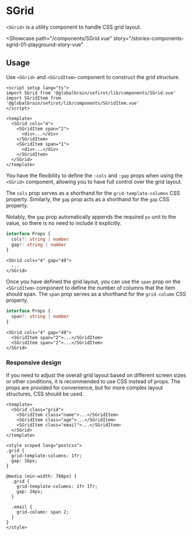 <script setup lang="ts">
import SGrid from 'sefirot/components/SGrid.vue'
import SGridItem from 'sefirot/components/SGridItem.vue'
</script>

# SGrid

`<SGrid>` is a utility component to handle CSS grid layout.

<Showcase
  path="/components/SGrid.vue"
  story="/stories-components-sgrid-01-playground-story-vue"
>
  <SGrid cols="4" gap="24">
    <SGridItem>
      <div class="h-64 rounded-6 bg-info" />
    </SGridItem>
    <SGridItem>
      <div class="h-64 rounded-6 bg-info" />
    </SGridItem>
    <SGridItem>
      <div class="h-64 rounded-6 bg-info" />
    </SGridItem>
    <SGridItem>
      <div class="h-64 rounded-6 bg-info" />
    </SGridItem>
    <SGridItem>
      <div class="h-64 rounded-6 bg-info" />
    </SGridItem>
    <SGridItem>
      <div class="h-64 rounded-6 bg-info" />
    </SGridItem>
    <SGridItem>
      <div class="h-64 rounded-6 bg-info" />
    </SGridItem>
    <SGridItem>
      <div class="h-64 rounded-6 bg-info" />
    </SGridItem>
  </SGrid>
</Showcase>

## Usage

Use `<SGrid>` and `<SGridItem>` component to construct the grid structure.

```vue
<script setup lang="ts">
import SGrid from '@globalbrain/sefirot/lib/components/SGrid.vue'
import SGridItem from '@globalbrain/sefirot/lib/components/SGridItem.vue'
</script>

<template>
  <SGrid cols="4">
    <SGridItem span="2">
      <div>...</div>
    </SGridItem>
    <SGridItem span="1">
      <div>...</div>
    </SGridItem>
  </SGrid>
</template>
```

You have the flexibility to define the `:cols` and `:gap` props when using the `<SGrid>` component, allowing you to have full control over the grid layout.

The `cols` prop serves as a shorthand for the `grid-template-columns` CSS property. Similarly, the `gap` prop acts as a shorthand for the `gap` CSS property.

Notably, the `gap` prop automatically appends the required `px` unit to the value, so there is no need to include it explicitly.

```ts
interface Props {
  cols?: string | number
  gap?: string | number
}
```

```vue-html
<SGrid cols="4" gap="48">
  ...
</SGrid>
```

Once you have defined the grid layout, you can use the `span` prop on the `<SGridItem>` component to define the number of columns that the item should span. The `span` prop serves as a shorthand for the `grid-column` CSS property.

```ts
interface Props {
  span?: string | number
}
```

```vue-html
<SGrid cols="4" gap="48">
  <SGridItem span="2">...</SGridItem>
  <SGridItem span="2">...</SGridItem>
</SGrid>
```

### Responsive design

If you need to adjust the overall grid layout based on different screen sizes or other conditions, it is recommended to use CSS instead of props. The props are provided for convenience, but for more complex layout structures, CSS should be used.

```vue
<template>
  <SGrid class="grid">
    <SGridItem class="name">...</SGridItem>
    <SGridItem class="age">...</SGridItem>
    <SGridItem class="email">...</SGridItem>
  </SGrid>
</template>

<style scoped lang="postcss">
.grid {
  grid-template-columns: 1fr;
  gap: 16px;
}

@media (min-width: 768px) {
  .grid {
    grid-template-columns: 1fr 1fr;
    gap: 24px;
  }

  .email {
    grid-column: span 2;
  }
}
</style>
```
